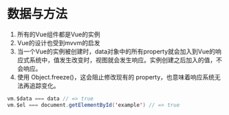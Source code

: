 # 数据与方法

1. 所有的Vue组件都是Vue的实例
2. Vue的设计也受到mvvm的启发
3. 当一个Vue的实例被创建时，data对象中的所有property就会加入到Vue的响应式系统中，值发生改变时，视图就会发生响应。实例创建之后加入的值，不会响应。
4. 使用 Object.freeze()，这会阻止修改现有的 property，也意味着响应系统无法再追踪变化。

```java
vm.$data === data // => true
vm.$el === document.getElementById('example') // => true
```

